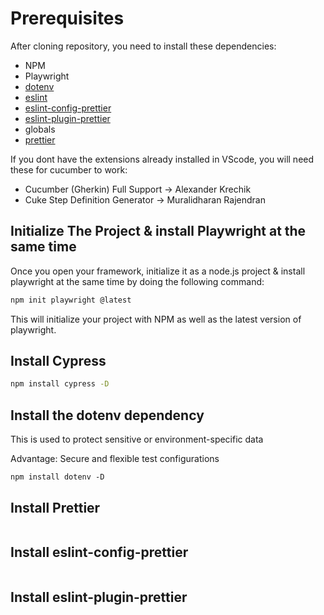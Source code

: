 # Prerequisites

After cloning repository, you need to install these dependencies:
- NPM
- Playwright
- [dotenv](https://www.npmjs.com/package/dotenv)
- [eslint](https://www.npmjs.com/package/eslint)
- [eslint-config-prettier](https://github.com/prettier/eslint-config-prettier)
- [eslint-plugin-prettier](https://www.npmjs.com/package/eslint-plugin-prettier/v/4.0.0)
- globals
- [prettier](https://www.npmjs.com/package/prettier)

If you dont have the extensions already installed in VScode, you will need these for cucumber to work:
- Cucumber (Gherkin) Full Support -> Alexander Krechik
- Cuke Step Definition Generator -> Muralidharan Rajendran

## Initialize The Project & install Playwright at the same time

Once you open your framework, initialize it as a node.js project & install playwright at the same time by doing the following command:

```bash
npm init playwright @latest
```

This will initialize your project with NPM as well as the latest version of playwright.

## Install Cypress

```bash
npm install cypress -D
```

## Install the dotenv dependency
This is used to protect sensitive or environment-specific data

Advantage: Secure and flexible test configurations
```
npm install dotenv -D
```
## Install Prettier

```bash

```

## Install eslint-config-prettier

```bash

```

## Install eslint-plugin-prettier

```bash

```

